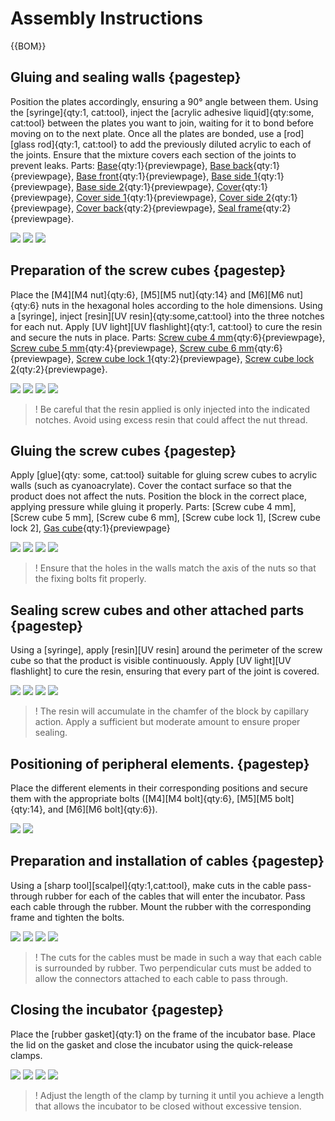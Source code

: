 [M4x10 screws]:Parts.yaml#M4x10PanSteel
[No. 2 Phillips screwdriver]:Parts.yaml#Screwdriver_Philips_No2
# Assembly Instructions

{{BOM}}

## Gluing and sealing walls {pagestep}

Position the plates accordingly, ensuring a 90° angle between them. Using the [syringe]{qty:1, cat:tool}, inject the [acrylic adhesive liquid]{qty:some, cat:tool} between the plates you want to join, waiting for it to bond before moving on to the next plate. Once all the plates are bonded, use a [rod][glass rod]{qty:1, cat:tool} to add the previously diluted acrylic to each of the joints. Ensure that the mixture covers each section of the joints to prevent leaks. Parts: [Base](3DModels/Base.stl){qty:1}{previewpage}, [Base back](3DModels/BaseBack.stl){qty:1}{previewpage}, [Base front](3DModels/BaseFront.stl){qty:1}{previewpage}, [Base side 1](3DModels/BaseSide1.stl){qty:1}{previewpage}, [Base side 2](3DModels/BaseSide2.stl){qty:1}{previewpage}, [Cover](3DModels/Cover.stl){qty:1}{previewpage}, [Cover side 1](3DModels/CoverSide1.stl){qty:1}{previewpage}, [Cover side 2](3DModels/CoverSide2.stl){qty:1}{previewpage}, [Cover back](3DModels/CoverFrontBack.stl){qty:2}{previewpage}, [Seal frame](3DModels/SealFrame.stl){qty:2}{previewpage}.

![](images/AssemblyImages/p01.jpg)
![](images/AssemblyImages/p02.jpg)
![](images/AssemblyImages/p03.jpg)


## Preparation of the screw cubes {pagestep}
Place the [M4][M4 nut]{qty:6}, [M5][M5 nut]{qty:14} and [M6][M6 nut]{qty:6} nuts in the hexagonal holes according to the hole dimensions. Using a [syringe], inject [resin][UV resin]{qty:some,cat:tool} into the three notches for each nut. Apply [UV light][UV flashlight]{qty:1, cat:tool} to cure the resin and secure the nuts in place.  Parts: [Screw cube 4 mm](3DModels/ScrewCube_4mm.stl){qty:6}{previewpage}, [Screw cube 5 mm](3DModels/ScrewCube_5mm.stl){qty:4}{previewpage}, [Screw cube 6 mm](3DModels/ScrewCube_6mm.stl){qty:6}{previewpage}, [Screw cube lock 1](3DModels/ScrewCubeLock1.stl){qty:2}{previewpage}, [Screw cube lock 2](3DModels/ScrewCubeLock2.stl){qty:2}{previewpage}.

![](images/AssemblyImages/p04.jpg)
![](images/AssemblyImages/p05.jpg)
![](images/AssemblyImages/p06.jpg)
![](images/AssemblyImages/p07.jpg)

>! Be careful that the resin applied is only injected into the indicated notches. Avoid using excess resin that could affect the nut thread.


## Gluing the screw cubes {pagestep}
Apply [glue]{qty: some, cat:tool} suitable for gluing screw cubes to acrylic walls (such as cyanoacrylate). Cover the contact surface so that the product does not affect the nuts. Position the block in the correct place, applying pressure while gluing it properly. Parts: [Screw cube 4 mm], [Screw cube 5 mm], [Screw cube 6 mm], [Screw cube lock 1], [Screw cube lock 2], [Gas cube](3DModels/GasCube.stl){qty:1}{previewpage}

![](images/AssemblyImages/p08.jpg)
![](images/AssemblyImages/p09.jpg)
![](images/AssemblyImages/p10.jpg)
![](images/AssemblyImages/p11.jpg)

>! Ensure that the holes in the walls match the axis of the nuts so that the fixing bolts fit properly.



## Sealing screw cubes and other attached parts {pagestep}
Using a [syringe], apply [resin][UV resin] around the perimeter of the screw cube so that the product is visible continuously. Apply [UV light][UV flashlight] to cure the resin, ensuring that every part of the joint is covered.

![](images/AssemblyImages/p12.jpg)
![](images/AssemblyImages/p15.jpg)
![](images/AssemblyImages/p13.jpg)
![](images/AssemblyImages/p14.jpg)

>! The resin will accumulate in the chamfer of the block by capillary action. Apply a sufficient but moderate amount to ensure proper sealing.


## Positioning of peripheral elements. {pagestep}
Place the different elements in their corresponding positions and secure them with the appropriate bolts ([M4][M4 bolt]{qty:6}, [M5][M5 bolt]{qty:14}, and [M6][M6 bolt]{qty:6}).

![](images/AssemblyImages/p16.jpg)
![](images/AssemblyImages/p17.jpg)


## Preparation and installation of cables {pagestep}
Using a [sharp tool][scalpel]{qty:1,cat:tool}, make cuts in the cable pass-through rubber for each of the cables that will enter the incubator. Pass each cable through the rubber. Mount the rubber with the corresponding frame and tighten the bolts.

![](images/AssemblyImages/p18.jpg)
![](images/AssemblyImages/p21.jpg)
![](images/AssemblyImages/p19.jpg)
![](images/AssemblyImages/p20.jpg)

>! The cuts for the cables must be made in such a way that each cable is surrounded by rubber. Two perpendicular cuts must be added to allow the connectors attached to each cable to pass through.


## Closing the incubator {pagestep}
Place the [rubber gasket]{qty:1} on the frame of the incubator base. Place the lid on the gasket and close the incubator using the quick-release clamps.

![](images/AssemblyImages/p22.jpg)
![](images/AssemblyImages/p23.jpg)
![](images/AssemblyImages/p25.jpg)
![](images/AssemblyImages/p24.jpg)


>! Adjust the length of the clamp by turning it until you achieve a length that allows the incubator to be closed without excessive tension.



